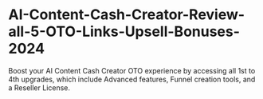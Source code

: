 # AI-Content-Cash-Creator-Review-all-5-OTO-Links-Upsell-Bonuses-2024
Boost your AI Content Cash Creator OTO experience by accessing all 1st to 4th upgrades, which include Advanced features, Funnel creation tools, and a Reseller License.
